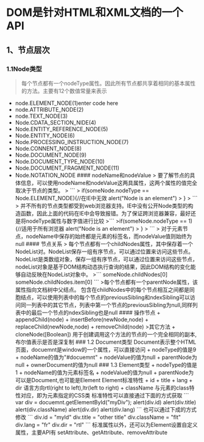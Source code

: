 # DOM是针对HTML和XML文档的一个API
## 1、节点层次
###  1.1Node类型
> 每个节点都有一个nodeType属性。因此所有节点都共享着相同的基本属性的方法。主要有12个数值常量来表示
<ul>
    <li> node.ELEMENT_NODE(1)enter code here
    <li> node.ATTRIBUTE_NODE(2)
    <li> node.TEXT_NODE(3)
    <li> Node.CDATA_SECTION_NIDE(4)
    <li> Node.ENTITY_REFERENCE_NODE(5)
    <li> Node.ENTITY_NODE(6)
    <li> Node.PROCESSING_INSTRUCTION_NODE(7)
    <li> Node.CONNENT_NODE(8)
    <li> Node.DOCUMENT_NODE(9)
    <li> Node.DOCUMENT_TYPE_NODE(10)
    <li> Node.DOCUMENT_FRAGMENT_NODE(11)
    <li> Node.NOTATION_NODE
#### nodeName和nodeValue
> 要了解节点的具体信息，可以使用nodeName和nodeValue这两具属性，这两个属性的值完全取决于节点的类型。
> ```
> if(someNode.nodeType == Node.ELEMENT_NODE){//在IE中无效
	 alert("Node is an element")
> }
> ```
> 并不所有的节点类型都受到web浏览器支持。IE中没有公开Node类型的构造函数，因此上面的代码在IE中会导致报错。为了保证跨浏览器兼容，最好还是将nodeType属性与数字值进行比较
>```
>if(someNode.nodeType == 1){//适用于所有浏览器
	alert("Node is an element")
> }
> ```
> 对于元素节点，nodeName中保存的始终都是元素的标签名，而nodeValue值则始终为null
#### 节点关系
> 每个节点都有一个childNodes属性，其中保存着一个NodeList对。NodeList保存一组有序节点，可以通过位置来访问这些节点。
NodeList是类数组对象，保存一组有序节点，可以通过位置来访问这些节点，nodeList对象是基于DOM结构动态执行查询的结果，因此DOM结构的变化能够自动反映在NodeList对象中。
>```
someNode.childNodes[0]
someNode.childNodes.item[0]
```
>每个节点都有一个parentNode属性，该属性指向文档树中父结点。
包含在childNodes中的每个节点相互之间都是同胞结点，可以使用列表中的每个节点的previousSibling和ndexSibling可以访问同一列表中的其它节点，列表中第一个节点的previousSibling为null,同样列表中的最后一个节点的ndexSibling也是null
#### 操作节点
+ appendChild(node)
+ insertBefore(newNode,node)
+ replaceChild(newNode,node)
+ removeChild(node)
>其它方法
+ cloneNode([Boolean]) 用于创建调用这个方法的节点的一个完全相同的副本,布尔值表示是否是深复制
### 1.2 Document类型
Document表示整个HTML页面，docuemnt是window的一个属性，可以直接访问
+ nodeType的值是9
+ nodeName的值为"#docuemnt"
+ nodeValue的值为null
+ parentNode为null
+ ownerDocument的值为null
### 1.3 Element类型
+ nodeType的值是1
+ nodeName的值为元素标签名
+ nodeValue的值为null
+ parentNode为可以是Document,也可能是Element
Element标准特性
+ id
+ title
+ lang
+ dir 语言方向rtl(right to left),ltr(left to right)
+ className 与元素的class特性对应，即为元素指定的CSS类
标准特性可以直接通过下面的方式获取
```
var div  = docuemnt.getElementById("myDiv");
alert(div.id)
alert(div.title)
alert(div.className)
alert(div.dir)
alert(div.lang)
```
也可以通过下成的方式修改
```
div.id = "myId"
div.title = "other title"
div.className = "flt"
div.lang = "fr"
div.dir = "rtl"
```
标准属性以外，还可以为Element设置自定义属性，主要API有
setAttribute、getAttribute、removeAttribute
